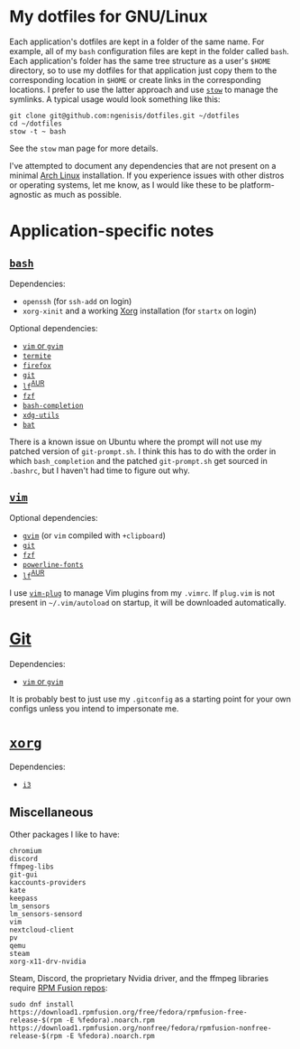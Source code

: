 # My dotfiles for GNU/Linux

Each application's dotfiles are kept in a folder of the same name. For example, all of my `bash` configuration files are kept in the folder called `bash`. Each application's folder has the same tree structure as a user's `$HOME` directory, so to use my dotfiles for that application just copy them to the corresponding location in `$HOME` or create links in the corresponding locations. I prefer to use the latter approach and use [`stow`](https://www.gnu.org/software/stow/) to manage the symlinks. A typical usage would look something like this:

```
git clone git@github.com:ngenisis/dotfiles.git ~/dotfiles
cd ~/dotfiles
stow -t ~ bash
```

See the `stow` man page for more details.

I've attempted to document any dependencies that are not present on a minimal [Arch Linux](https://wiki.archlinux.org/index.php/Arch_Linux) installation. If you experience issues with other distros or operating systems, let me know, as I would like these to be platform-agnostic as much as possible.

# Application-specific notes

## [`bash`](https://www.gnu.org/software/bash/)

Dependencies:
+ `openssh` (for `ssh-add` on login)
+ `xorg-xinit` and a working [Xorg](https://wiki.archlinux.org/index.php/Xorg) installation (for `startx` on login)

Optional dependencies:
+ [`vim` or `gvim`](https://github.com/vim/vim)
+ [`termite`](https://github.com/thestinger/termite/)
+ [`firefox`](https://www.mozilla.org/en-US/firefox/)
+ [`git`](https://github.com/git/git)
+ [`lf`](https://github.com/gokcehan/lf)<sup>[AUR](https://aur.archlinux.org/packages/lf/)</sup>
+ [`fzf`](https://github.com/junegunn/fzf)
+ [`bash-completion`](https://github.com/scop/bash-completion)
+ [`xdg-utils`](https://www.freedesktop.org/wiki/Software/xdg-utils/)
+ [`bat`](https://github.com/sharkdp/bat)

There is a known issue on Ubuntu where the prompt will not use my patched version of `git-prompt.sh`. I think this has to do with the order in which `bash_completion` and the patched `git-prompt.sh` get sourced in `.bashrc`, but I haven't had time to figure out why.

## [`vim`](https://github.com/vim/vim)

Optional dependencies:

+ [`gvim`](https://github.com/vim/vim) (or `vim` compiled with `+clipboard`)
+ [`git`](https://git-scm.com/)
+ [`fzf`](https://github.com/junegunn/fzf)
+ [`powerline-fonts`](https://github.com/powerline/fonts)
+ [`lf`](https://github.com/gokcehan/lf)<sup>[AUR](https://aur.archlinux.org/packages/lf/)</sup>

I use [`vim-plug`](https://github.com/junegunn/vim-plug) to manage Vim plugins from my `.vimrc`. If `plug.vim` is not present in `~/.vim/autoload` on startup, it will be downloaded automatically.

# [Git](https://git-scm.com/)

Dependencies:

+ [`vim` or `gvim`](https://github.com/vim/vim)

It is probably best to just use my `.gitconfig` as a starting point for your own configs unless you intend to impersonate me.

# [`xorg`](https://www.x.org/wiki/)

Dependencies:

+ [`i3`](https://i3wm.org/)

## Miscellaneous

Other packages I like to have:

```
chromium
discord
ffmpeg-libs
git-gui
kaccounts-providers
kate
keepass
lm_sensors
lm_sensors-sensord
vim
nextcloud-client
pv
qemu
steam
xorg-x11-drv-nvidia
```

Steam, Discord, the proprietary Nvidia driver, and the ffmpeg libraries require [RPM Fusion repos](https://rpmfusion.org/):

```
sudo dnf install https://download1.rpmfusion.org/free/fedora/rpmfusion-free-release-$(rpm -E %fedora).noarch.rpm https://download1.rpmfusion.org/nonfree/fedora/rpmfusion-nonfree-release-$(rpm -E %fedora).noarch.rpm
```
